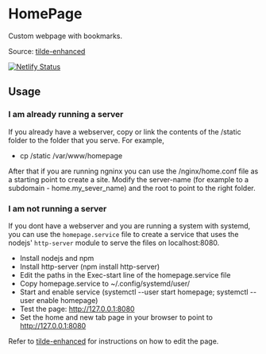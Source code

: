 # HomePage
Custom webpage with bookmarks. 

Source: [tilde-enhanced](https://github.com/Ozencb/tilde-enhanced)

[![Netlify Status](https://api.netlify.com/api/v1/badges/22ef7c87-8997-42dc-83fe-a2f726e66156/deploy-status)](https://app.netlify.com/sites/launchpage/deploys)

## Usage

### I am already running a server
If you already have a webserver, copy or link the contents of the /static
folder to the folder that you serve. For example,
 * cp <root-project-folder>/static /var/www/homepage

After that if you are running ngninx you can use the /nginx/home.conf file
as a starting point to create a site. 
Modify the server-name (for example to a subdomain - home.my_sever_name)
and the root to point to the right folder. 

### I am not running a server
If you dont have a webserver and you are running a system with
systemd, you can use the `homepage.service` file to create a service
that uses the nodejs' `http-server` module to serve the files on localhost:8080.
 * Install nodejs and npm
 * Install http-server (npm install http-server)
 * Edit the paths in the Exec-start line of the homepage.service file
 * Copy homepage.service to ~/.config/systemd/user/
 * Start and enable service 
 (systemctl --user start homepage; systemctl --user enable homepage)
 * Test the page: http://127.0.0.1:8080
 * Set the home and new tab page in your browser to point to http://127.0.0.1:8080
 
Refer to [tilde-enhanced](https://github.com/Ozencb/tilde-enhanced) for instructions
on how to edit the page.

